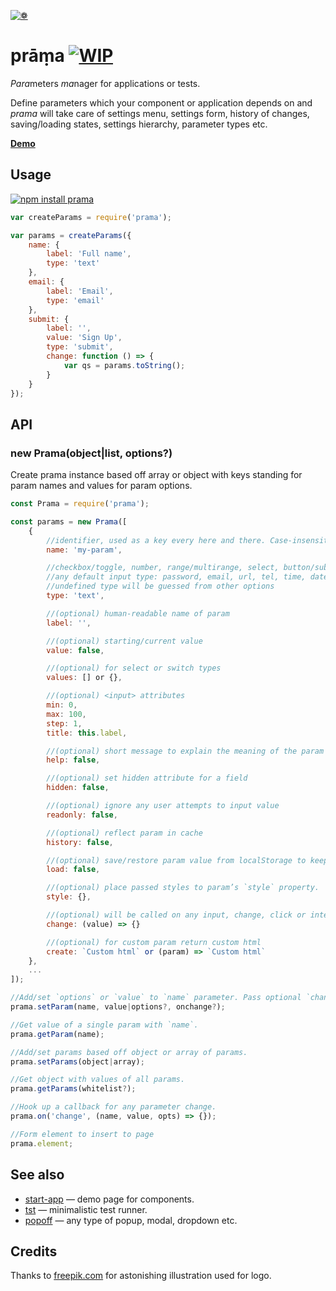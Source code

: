 [![❁](https://dfcreative.github.io/prama/logo.png "❁")](https://dfcreative.github.io/prama)

# prāṃa [![WIP](https://img.shields.io/badge/Work%20in%20progress--green.svg)](http://github.com/badges/stability-badges)

<em>Para</em>meters <em>ma</em>nager for applications or tests.

Define parameters which your component or application depends on and _prama_ will take care of settings menu, settings form, history of changes, saving/loading states, settings hierarchy, parameter types etc.

**[Demo](https://dfcreative.github.io/prama)**

## Usage

[![npm install prama](https://nodei.co/npm/prama.png?mini=true)](https://npmjs.org/package/prama/)

```js
var createParams = require('prama');

var params = createParams({
	name: {
		label: 'Full name',
		type: 'text'
	},
	email: {
		label: 'Email',
		type: 'email'
	},
	submit: {
		label: '',
		value: 'Sign Up',
		type: 'submit',
		change: function () => {
			var qs = params.toString();
		}
	}
});
```

## API

### new Prama(object|list, options?)

Create prama instance based off array or object with keys standing for param names and values for param options.

```js
const Prama = require('prama');

const params = new Prama([
	{
		//identifier, used as a key every here and there. Case-insensitive.
		name: 'my-param',

		//checkbox/toggle, number, range/multirange, select, button/submit, radio/switch
		//any default input type: password, email, url, tel, time, date, week
		//undefined type will be guessed from other options
		type: 'text',

		//(optional) human-readable name of param
		label: '',

		//(optional) starting/current value
		value: false,

		//(optional) for select or switch types
		values: [] or {},

		//(optional) <input> attributes
		min: 0,
		max: 100,
		step: 1,
		title: this.label,

		//(optional) short message to explain the meaning of the param
		help: false,

		//(optional) set hidden attribute for a field
		hidden: false,

		//(optional) ignore any user attempts to input value
		readonly: false,

		//(optional) reflect param in cache
		history: false,

		//(optional) save/restore param value from localStorage to keep smooth experience
		load: false,

		//(optional) place passed styles to param’s `style` property.
		style: {},

		//(optional) will be called on any input, change, click or interaction event
		change: (value) => {}

		//(optional) for custom param return custom html
		create: `Custom html` or (param) => `Custom html`
	},
	...
]);

//Add/set `options` or `value` to `name` parameter. Pass optional `change` callback.
prama.setParam(name, value|options?, onchange?);

//Get value of a single param with `name`.
prama.getParam(name);

//Add/set params based off object or array of params.
prama.setParams(object|array);

//Get object with values of all params.
prama.getParams(whitelist?);

//Hook up a callback for any parameter change.
prama.on('change', (name, value, opts) => {});

//Form element to insert to page
prama.element;
```

## See also

* [start-app](https://github.com/dfcreative/start-app) — demo page for components.
* [tst](https://github.com/dfcreative/tst) — minimalistic test runner.
* [popoff](https://github.com/dfcreative/popoff) — any type of popup, modal, dropdown etc.

## Credits

Thanks to [freepik.com](http://www.freepik.com/free-vector/flower-mandala-ornaments_714316.htm#term=mandala&page=1&position=12) for astonishing illustration used for logo.